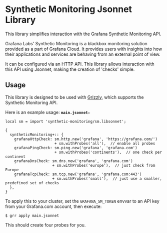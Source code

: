 # Synthetic Monitoring Jsonnet Library

This library simplifies interaction with the Grafana Synthetic Monitoring API.

Grafana Labs' Synthetic Monitoring is a blackbox monitoring solution provided
as a part of Grafana Cloud. It provides users with insights into how their
applications and services are behaving from an external point of view.

It can be configured via an HTTP API. This library allows interaction with
this API using Jsonnet, making the creation of 'checks' simple.

## Usage

This library is designed to be used with [Grizzly](https://github.com/grafana/grizzly),
which supports the Synthetic Monitoring API.

Here is an example usage:
**`main.jsonnet:`**
```
local sm = import 'synthetic-monitoring/sm.libsonnet';
  
{
  syntheticMonitoring+:: {
    grafanaHttpCheck: sm.http.new('grafana', 'https://grafana.com/')
                      + sm.withProbes('all'),  // enable all probes
    grafanaPingCheck: sm.ping.new('grafana', 'grafana.com')
                      + sm.withProbes('continents'),  // one check per continent
    grafanaDnsCheck: sm.dns.new('grafana', 'grafana.com')
                     + sm.withProbes('europe'),  // just check from Europe
    grafanaTcpCheck: sm.tcp.new('grafana', 'grafana.com:443')
                     + sm.withProbes('small'),  // just use a smaller, predefined set of checks
  },
}
```

To apply this to your cluster, set the `GRAFANA_SM_TOKEN` envvar to an API key from your
Grafana.com account, then execute:

```
$ grr apply main.jsonnet
```

This should create four probes for you.

